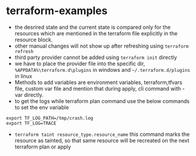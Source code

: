 # terraform-examples
- the desrired state and the current state is compared only for the resources which are mentioned in the terraform file explicitly in the resource block.
- other manual changes will not show up after refreshing using ```terraform refresh```
- third party provider cannot be added using ```terraform init``` directly 
- we have to place the provider file into the specific dir, ```%APPDATA%\terraform.d\plugins``` in windows and ```~/.terraform.d/plugins``` in linux
- Methods to add variables are environment variables, terraform,tfvars file, custom var file and mention that during apply, cli command with -var directly.
- to get the logs while terraform plan command use the below commands to set the env variable
```
export TF_LOG_PATH=/tmp/crash.log
export TF_LOG=TRACE
```
- ```terraform taint resource_type.resource_name```
  this command marks the resource as tainted, so that same resource will be recreated on the next terraform plan or apply
